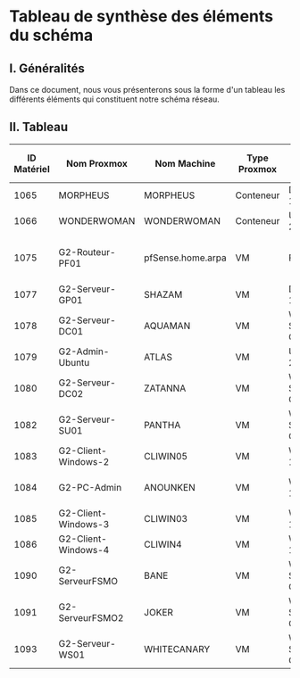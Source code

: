 # Tableau de synthèse des éléments du schéma

## I. Généralités
Dans ce document, nous vous présenterons sous la forme d'un tableau les différents éléments qui constituent notre schéma réseau.

## II. Tableau

| ID Matériel | Nom Proxmox         | Nom Machine       | Type Proxmox | OS                  | Fonction                       | VMBR            | IP/CIDR                                           | Nb Disques | Espace Total (Go) | Espace Libre (Go) | Espace Libre (%) | RAM Total (Go) | RAM Utilisé (%) |
| ----------- | ------------------- | ----------------- | ------------ | ------------------- | ------------------------------ | --------------- | ------------------------------------------------- | ---------- | ----------------- | ----------------- | ---------------- | -------------- | --------------- |
| 1065        | MORPHEUS            | MORPHEUS          | Conteneur    | Debian 12           | Serveur de messagerie          | 1055            | 10.10.7.13/16                                     | 1          | 8                 | 2.2               | 29%              | 4 Go           | 70%             |
| 1066        | WONDERWOMAN         | WONDERWOMAN       | Conteneur    | Ubuntu 24           | Serveur web                    | 1070            | 10.12.0.1/16                                      | 1          | 15                | 13                | 93%              | 4 Go           | 2.5%            |
| 1075        | G2-Routeur-PF01     | pfSense.home.arpa | VM           | FreeBSD             | Routeur & Pare-Feu             | 1 - 1055 - 1070 | 10.0.0.3/29 - 10.10.255.254/16 - 10.12.255.254/16 | 1          | 10                | 6.5               | 89%              | 2 Go           | 58.77%          |
| 1077        | G2-Serveur-GP01     | SHAZAM            | VM           | Debian 12           | Serveur GLPI                   | 1055            | 10.10.255.254/16                                  | 1          | 32                | 26                | 89%              | 4 Go           | 23%             |
| 1078        | G2-Serveur-DC01     | AQUAMAN           | VM           | Windows Server GUI  | Serveur AD-DS, DHCP, DNS, GPO  | 1055            | 10.10.7.10/16                                     | 2          | 64                | 46.62             | 73%              | 4 Go           | 59%             |
| 1079        | G2-Admin-Ubuntu     | ATLAS             | VM           | Ubuntu 24           | PC d'administration            | 1055            | 10.10.8.8/16                                      | 1          | 32                | 19                | 56%              | 4 Go           | 90%             |
| 1080        | G2-Serveur-DC02     | ZATANNA           | VM           | Windows Server Core | Serveur répliqué d'AQUAMAN     | 1055            | 10.10.7.11/16                                     | 1          | 32                | 20.61             | 65%              | 2 Go           | 42%             |
| 1082        | G2-Serveur-SU01     | PANTHA            | VM           | Windows Server GUI  | Serveur de supervision         | 1055            | 10.10.7.14/16                                     | 1          | 32                | 12.12             | 39%              | 4 Go           | 58%             |
| 1083        | G2-Client-Windows-2 | CLIWIN05          | VM           | Windows 10          | PC Client                      | 1055            | DHCP                                              | 1          | 50                | 17.69             | 36%              | 4 Go           | 80%             |
| 1084        | G2-PC-Admin         | ANOUNKEN          | VM           | Windows 10          | PC d'administration d'audit AD | 1055            | 10.10.3.241/16                                    | 1          | 50                | 18.70             | 38%              | 4 Go           | 80%             |
| 1085        | G2-Client-Windows-3 | CLIWIN03          | VM           | Windows 10          | PC Client                      | 1055            | DHCP                                              | 1          | 50                | 16.52             | 33%              | 4 Go           | 80%             |
| 1086        | G2-Client-Windows-4 | CLIWIN4           | VM           | Windows 10          | PC Client                      | 1055            | DHCP                                              | 1          | 50                | 19.33             | 39%              | 4              | 80%             |
| 1090        | G2-ServeurFSMO      | BANE              | VM           | Windows Server GUI  | Serveur FSMO                   | 1055            | 10.10.7.16/16                                     | 1          | 40                | 21.55             | 55%              | 4              | 70%             |
| 1091        | G2-ServeurFSMO2     | JOKER             | VM           | Windows Server GUI  | Serveur FSMO                   | 1055            | 10.10.7.17/16                                     | 1          | 40                | 21.67             | 55%              | 4              | 70%             |
| 1093        | G2-Serveur-WS01     | WHITECANARY       | VM           | Windows Server GUI  | Serveur WSUS                   | 1055            | 10.10.7.15/16                                     | 1          | 100               | 84.44             | 84%              | 4              | 56%             |

